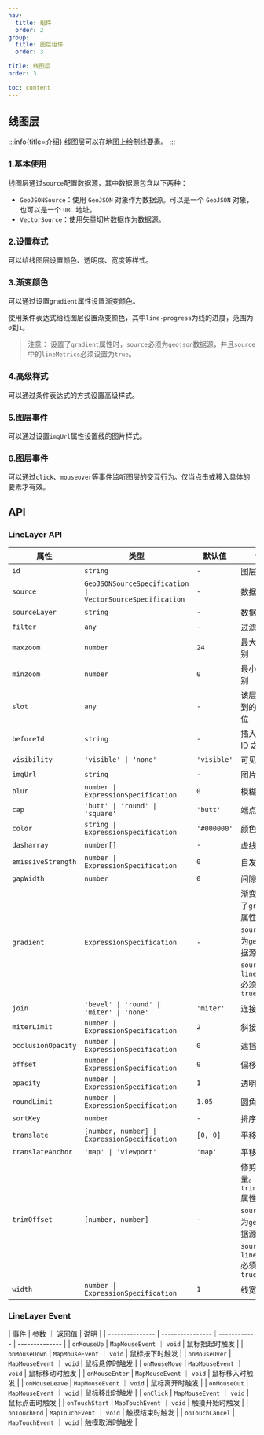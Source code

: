 ```yaml
---
nav:
  title: 组件
  order: 2
group:
  title: 图层组件
  order: 3

title: 线图层
order: 3

toc: content
---
```


## 线图层

:::info{title=介绍}
线图层可以在地图上绘制线要素。
:::

### 1.基本使用

线图层通过`source`配置数据源，其中数据源包含以下两种：

- `GeoJSONSource`：使用 `GeoJSON` 对象作为数据源。可以是一个 `GeoJSON` 对象，也可以是一个 `URL` 地址。
- `VectorSource`：使用矢量切片数据作为数据源。

<code src="../examples/lineLayer/demo1.tsx" compact="true"></code>

### 2.设置样式

可以给线图层设置颜色、透明度、宽度等样式。

<code src="../examples/lineLayer/demo2.tsx" compact="true"></code>

### 3.渐变颜色

可以通过设置`gradient`属性设置渐变颜色。

使用条件表达式给线图层设置渐变颜色，其中`line-progress`为线的进度，范围为`0`到`1`。

<code src="../examples/lineLayer/demo3.tsx" compact="true"></code>

> 注意： 设置了`gradient`属性时，`source`必须为`geojson`数据源，并且`source`中的`lineMetrics`必须设置为`true`。

### 4.高级样式

可以通过条件表达式的方式设置高级样式。

<code src="../examples/lineLayer/demo4.tsx" compact="true"></code>

### 5.图层事件

可以通过设置`imgUrl`属性设置线的图片样式。

<code src="../examples/lineLayer/demo5.tsx" compact="true"></code>

### 6.图层事件

可以通过`click`、`mouseover`等事件监听图层的交互行为。仅当点击或移入具体的要素才有效。

<code src="../examples/lineLayer/demo6.tsx" compact="true"></code>

## API

### LineLayer API

| 属性               | 类型                                                      | 默认值      | 说明                                                                                                               |
| ------------------ | --------------------------------------------------------- | ----------- | ------------------------------------------------------------------------------------------------------------------ |
| `id`               | `string`                                                  | `-`         | 图层 ID                                                                                                            |
| `source`           | `GeoJSONSourceSpecification \| VectorSourceSpecification` | `-`         | 数据源                                                                                                             |
| `sourceLayer`      | `string`                                                  | `-`         | 数据源层                                                                                                           |
| `filter`           | `any`                                                     | `-`         | 过滤条件                                                                                                           |
| `maxzoom`          | `number`                                                  | `24`        | 最大缩放级别                                                                                                       |
| `minzoom`          | `number`                                                  | `0`         | 最小缩放级别                                                                                                       |
| `slot`             | `any`                                                     | `-`         | 该层被分配到的图层槽位                                                                                             |
| `beforeId`         | `string`                                                  | `-`         | 插入到指定 ID 之前                                                                                                 |
| `visibility`       | `'visible' \| 'none'`                                     | `'visible'` | 可见性                                                                                                             |
| `imgUrl`           | `string`                                                  | `-`         | 图片 URL                                                                                                           |
| `blur`             | `number \| ExpressionSpecification`                       | `0`         | 模糊度                                                                                                             |
| `cap`              | `'butt' \| 'round' \| 'square'`                           | `'butt'`    | 端点样式                                                                                                           |
| `color`            | `string \| ExpressionSpecification`                       | `'#000000'` | 颜色                                                                                                               |
| `dasharray`        | `number[]`                                                | `-`         | 虚线数组                                                                                                           |
| `emissiveStrength` | `number \| ExpressionSpecification`                       | `0`         | 自发光强度                                                                                                         |
| `gapWidth`         | `number`                                                  | `0`         | 间隙宽度                                                                                                           |
| `gradient`         | `ExpressionSpecification`                                 | `-`         | 渐变。设置了`gradient`属性时，`source`必须为`geojson`数据源，并且`source`中的`lineMetrics`必须设置为`true`         |
| `join`             | `'bevel' \| 'round' \| 'miter' \| 'none'`                 | `'miter'`   | 连接样式                                                                                                           |
| `miterLimit`       | `number \| ExpressionSpecification`                       | `2`         | 斜接限制                                                                                                           |
| `occlusionOpacity` | `number \| ExpressionSpecification`                       | `0`         | 遮挡透明度                                                                                                         |
| `offset`           | `number \| ExpressionSpecification`                       | `0`         | 偏移量                                                                                                             |
| `opacity`          | `number \| ExpressionSpecification`                       | `1`         | 透明度                                                                                                             |
| `roundLimit`       | `number \| ExpressionSpecification`                       | `1.05`      | 圆角限制                                                                                                           |
| `sortKey`          | `number`                                                  | `-`         | 排序键                                                                                                             |
| `translate`        | `[number, number] \| ExpressionSpecification`             | `[0, 0]`    | 平移量                                                                                                             |
| `translateAnchor`  | `'map' \| 'viewport'`                                     | `'map'`     | 平移锚点                                                                                                           |
| `trimOffset`       | `[number, number]`                                        | `-`         | 修剪偏移量。设置了`trimOffset`属性时，`source`必须为`geojson`数据源，并且`source`中的`lineMetrics`必须设置为`true` |
| `width`            | `number \| ExpressionSpecification`                       | `1`         | 线宽                                                                                                               |

### LineLayer Event

| 事件 | 参数 ｜ 返回值 | 说明 |
| --------------- | ----------------｜------------ | -------------- |
| `onMouseUp` | `MapMouseEvent` ｜ `void` | 鼠标抬起时触发 |
| `onMouseDown` | `MapMouseEvent` ｜ `void` | 鼠标按下时触发 |
| `onMouseOver` | `MapMouseEvent` ｜ `void` | 鼠标悬停时触发 |
| `onMouseMove` | `MapMouseEvent` ｜ `void` | 鼠标移动时触发 |
| `onMouseEnter` | `MapMouseEvent` ｜ `void` | 鼠标移入时触发 |
| `onMouseLeave` | `MapMouseEvent` ｜ `void` | 鼠标离开时触发 |
| `onMouseOut` | `MapMouseEvent` ｜ `void` | 鼠标移出时触发 |
| `onClick` | `MapMouseEvent` ｜ `void` | 鼠标点击时触发 |
| `onTouchStart` | `MapTouchEvent` ｜ `void` | 触摸开始时触发 |
| `onTouchEnd` | `MapTouchEvent` ｜ `void` | 触摸结束时触发 |
| `onTouchCancel` | `MapTouchEvent` ｜ `void` | 触摸取消时触发 |
